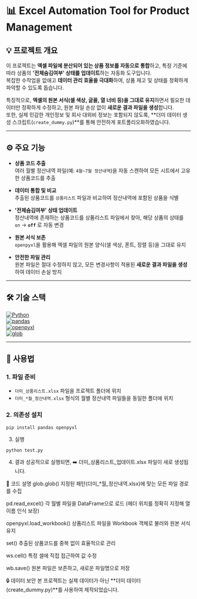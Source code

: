 # 📊 Excel Automation Tool for Product Management

## 💡 프로젝트 개요
이 프로젝트는 **엑셀 파일에 분산되어 있는 상품 정보를 자동으로 통합**하고, 특정 기준에 따라 상품의 **'전체숨김여부' 상태를 업데이트**하는 자동화 도구입니다.  
복잡한 수작업을 없애고 **데이터 관리 효율을 극대화**하여, 상품 재고 및 상태를 정확하게 파악할 수 있도록 돕습니다.  

특징적으로, **엑셀의 원본 서식(셀 색상, 글꼴, 열 너비 등)을 그대로 유지**하면서 필요한 데이터만 정확하게 수정하고, 원본 파일 손상 없이 **새로운 결과 파일을 생성**합니다.  
또한, 실제 민감한 개인정보 및 회사 대외비 정보는 포함되지 않도록, **더미 데이터 생성 스크립트(`create_dummy.py`)**를 통해 안전하게 포트폴리오화하였습니다.  

---

## ⚙️ 주요 기능
- **상품 코드 추출**  
  여러 월별 정산내역 파일(예: `4월~7월 정산내역`)을 자동 스캔하여 모든 시트에서 고유한 상품코드를 추출  

- **데이터 통합 및 비교**  
  추출된 상품코드를 `상품리스트` 파일과 비교하여 정산내역에 포함된 상품을 식별  

- **'전체숨김여부' 상태 업데이트**  
  정산내역에 존재하는 상품코드를 상품리스트 파일에서 찾아, 해당 상품의 상태를  
  `on` → **`off`** 로 자동 변경  

- **원본 서식 보존**  
  `openpyxl`을 활용해 엑셀 파일의 원본 양식(셀 색상, 폰트, 정렬 등)을 그대로 유지  

- **안전한 파일 관리**  
  원본 파일은 절대 수정하지 않고, 모든 변경사항이 적용된 **새로운 결과 파일을 생성**하여 데이터 손실 방지  

---

## 🛠 기술 스택
[![Python](https://img.shields.io/badge/Python-3776AB?style=flat&logo=python&logoColor=white)](https://www.python.org/)  
[![pandas](https://img.shields.io/badge/pandas-150458?style=flat&logo=pandas&logoColor=white)](https://pandas.pydata.org/)  
[![openpyxl](https://img.shields.io/badge/openpyxl-1F6FEB?style=flat&logo=microsoft-excel&logoColor=white)](https://openpyxl.readthedocs.io/)  
[![glob](https://img.shields.io/badge/glob-000000?style=flat&logo=python&logoColor=white)](https://docs.python.org/3/library/glob.html)  

---

## 🚀 사용법

### 1. 파일 준비
- `더미_상품리스트.xlsx` 파일을 프로젝트 폴더에 위치  
- `더미_*월_정산내역.xlsx` 형식의 월별 정산내역 파일들을 동일한 폴더에 위치  

### 2. 의존성 설치
```
pip install pandas openpyxl
```
3. 실행
```
python test.py
```

4. 결과
성공적으로 실행되면,
➡️ 더미_상품리스트_업데이트.xlsx 파일이 새로 생성됩니다.

📝 코드 설명
glob.glob()
지정된 패턴(더미_*월_정산내역.xlsx)에 맞는 모든 파일 경로를 수집

pd.read_excel()
각 월별 파일을 DataFrame으로 로드 (헤더 위치를 정확히 지정해 열 이름 인식 보장)

openpyxl.load_workbook()
상품리스트 파일을 Workbook 객체로 불러와 원본 서식 유지

set()
추출된 상품코드를 중복 없이 효율적으로 관리

ws.cell()
특정 셀에 직접 접근하여 값 수정

wb.save()
원본 파일은 보존하고, 새로운 파일명으로 저장

🔒 데이터 보안
본 프로젝트는 실제 데이터가 아닌 **더미 데이터(create_dummy.py)**를 사용하여 제작되었습니다.

